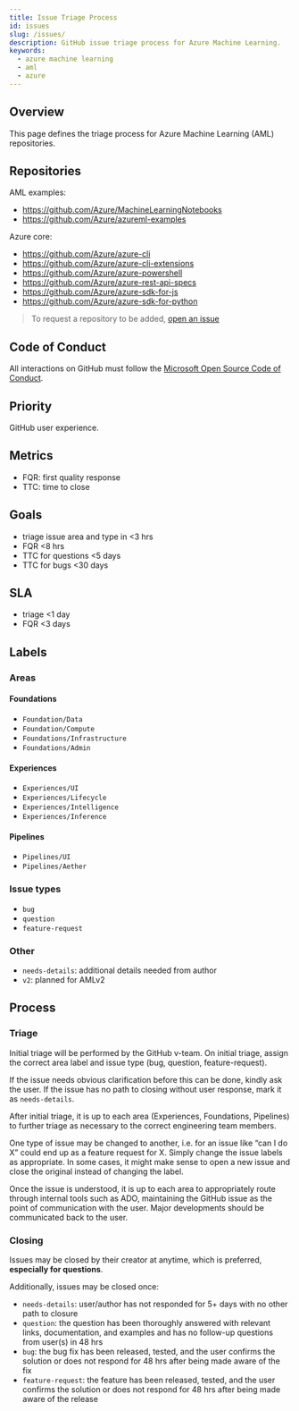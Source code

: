 ```yaml
---
title: Issue Triage Process
id: issues
slug: /issues/
description: GitHub issue triage process for Azure Machine Learning.
keywords:
  - azure machine learning
  - aml
  - azure
---
```


## Overview

This page defines the triage process for Azure Machine Learning (AML) repositories.

## Repositories

AML examples:

- https://github.com/Azure/MachineLearningNotebooks
- https://github.com/Azure/azureml-examples

Azure core:

- https://github.com/Azure/azure-cli
- https://github.com/Azure/azure-cli-extensions
- https://github.com/Azure/azure-powershell
- https://github.com/Azure/azure-rest-api-specs
- https://github.com/Azure/azure-sdk-for-js
- https://github.com/Azure/azure-sdk-for-python

> To request a repository to be added, [open an issue](https://github.com/Azure/azureml-web/issues)

## Code of Conduct

All interactions on GitHub must follow the [Microsoft Open Source Code of Conduct](https://opensource.microsoft.com/codeofconduct/).

## Priority

GitHub user experience.

## Metrics

- FQR: first quality response
- TTC: time to close

## Goals

- triage issue area and type in <3 hrs
- FQR <8 hrs
- TTC for questions <5 days
- TTC for bugs <30 days

## SLA

- triage <1 day
- FQR <3 days

## Labels

### Areas

#### Foundations

- `Foundation/Data`
- `Foundation/Compute`
- `Foundations/Infrastructure`
- `Foundations/Admin`

#### Experiences

- `Experiences/UI`
- `Experiences/Lifecycle`
- `Experiences/Intelligence`
- `Experiences/Inference`

#### Pipelines

- `Pipelines/UI`
- `Pipelines/Aether`

### Issue types

- `bug`
- `question`
- `feature-request`

### Other

- `needs-details`: additional details needed from author
- `v2`: planned for AMLv2

## Process

### Triage

Initial triage will be performed by the GitHub v-team. On initial triage, assign the correct area label and issue type (bug, question, feature-request).  

If the issue needs obvious clarification before this can be done, kindly ask the user. If the issue has no path to closing without user response, mark it as `needs-details`.

After initial triage, it is up to each area (Experiences, Foundations, Pipelines) to further triage as necessary to the correct engineering team members.  

One type of issue may be changed to another, i.e. for an issue like “can I do X” could end up as a feature request for X. Simply change the issue labels as appropriate. In some cases, it might make sense to open a new issue and close the original instead of changing the label.

Once the issue is understood, it is up to each area to appropriately route through internal tools such as ADO, maintaining the GitHub issue as the point of communication with the user. Major developments should be communicated back to the user.

### Closing

Issues may be closed by their creator at anytime, which is preferred, **especially for questions**.

Additionally, issues may be closed once:

- `needs-details`: user/author has not responded for 5+ days with no other path to closure
- `question`: the question has been thoroughly answered with relevant links, documentation, and examples and has no follow-up questions from user(s) in 48 hrs
- `bug`: the bug fix has been released, tested, and the user confirms the solution or does not respond for 48 hrs after being made aware of the fix
- `feature-request`: the feature has been released, tested, and the user confirms the solution or does not respond for 48 hrs after being made aware of the release
